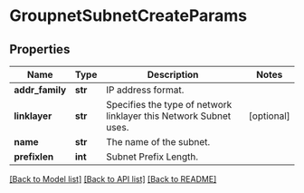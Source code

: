 # GroupnetSubnetCreateParams

## Properties
Name | Type | Description | Notes
------------ | ------------- | ------------- | -------------
**addr_family** | **str** | IP address format. | 
**linklayer** | **str** | Specifies the type of network linklayer this Network Subnet uses. | [optional] 
**name** | **str** | The name of the subnet. | 
**prefixlen** | **int** | Subnet Prefix Length. | 

[[Back to Model list]](../README.md#documentation-for-models) [[Back to API list]](../README.md#documentation-for-api-endpoints) [[Back to README]](../README.md)


